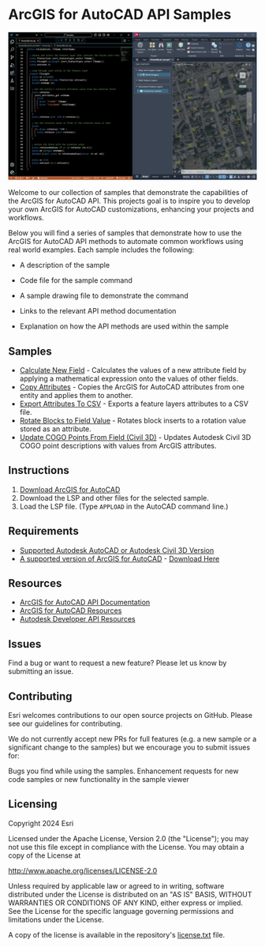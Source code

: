 # ArcGIS for AutoCAD API Samples

![samples_header](./Resources/Images/samples_header.png)

Welcome to our collection of samples that demonstrate the capabilities of the ArcGIS for AutoCAD API. This projects goal is to inspire you to develop your own ArcGIS for AutoCAD customizations, enhancing your projects and workflows.

Below you will find a series of samples that demonstrate how to use the ArcGIS for AutoCAD API methods to automate common workflows using real world examples. Each sample includes the following:

* A description of the sample

* Code file for the sample command

* A sample drawing file to demonstrate the command

* Links to the relevant API method documentation

* Explanation on how the API methods are used within the sample

  
## Samples
- [Calculate New Field](Samples/CalculateNewField/AutoLisp) - Calculates the values of a new attribute field by applying a mathematical expression onto the values of other fields.
- [Copy Attributes](Samples/CopyAttributes/AutoLisp)  - Copies the ArcGIS for AutoCAD attributes from one entity and applies them to another.
- [Export Attributes To CSV](Samples/ExportAttributesToCSV/AutoLisp)  - Exports a feature layers attributes to a CSV file.
- [Rotate Blocks to Field Value](Samples/RotateBlocksFromField/AutoLisp) - Rotates block inserts to a rotation value stored as an attribute.
- [Update COGO Points From Field (Civil 3D)](Samples/UpdateCOGOPointsFromField/AutoLisp) - Updates Autodesk Civil 3D COGO point descriptions with values from ArcGIS attributes. 

## Instructions

1. [Download ArcGIS for AutoCAD](https://www.esri.com/en-us/arcgis/products/arcgis-for-autocad/overview)
2. Download the LSP and other files for the selected sample.
3. Load the LSP file. (Type ```APPLOAD``` in the AutoCAD command line.)

## Requirements

* [Supported Autodesk AutoCAD or Autodesk Civil 3D Version](https://doc.arcgis.com/en/arcgis-for-autocad/latest/get-started/system-requirements.htm)
* [A supported version of ArcGIS for AutoCAD](https://support.esri.com/en-us/products/arcgis-for-autocad/life-cycle) - [Download Here](https://www.esri.com/en-us/arcgis/products/arcgis-for-autocad/overview#download)

## Resources

* [ArcGIS for AutoCAD API Documentation](https://doc.arcgis.com/en/arcgis-for-autocad/latest/commands-api/automation.htm)
* [ArcGIS for AutoCAD Resources](https://www.esri.com/en-us/arcgis/products/arcgis-for-autocad/resources)
* [Autodesk Developer API Resources](https://aps.autodesk.com/developer/overview/autocad)

## Issues

Find a bug or want to request a new feature?  Please let us know by submitting an issue.

## Contributing

Esri welcomes contributions to our open source projects on GitHub. Please see our guidelines for contributing.

We do not currently accept new PRs for full features (e.g. a new sample or a significant change to the samples) but we encourage you to submit issues for:

Bugs you find while using the samples.
Enhancement requests for new code samples or new functionality in the sample viewer

## Licensing
Copyright 2024 Esri

Licensed under the Apache License, Version 2.0 (the "License");
you may not use this file except in compliance with the License.
You may obtain a copy of the License at

   http://www.apache.org/licenses/LICENSE-2.0

Unless required by applicable law or agreed to in writing, software
distributed under the License is distributed on an "AS IS" BASIS,
WITHOUT WARRANTIES OR CONDITIONS OF ANY KIND, either express or implied.
See the License for the specific language governing permissions and
limitations under the License.

A copy of the license is available in the repository's [license.txt](license.txt) file.
